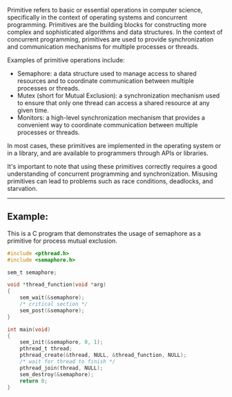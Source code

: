 
Primitive refers to basic or essential operations in computer science, specifically in the context of operating systems and concurrent programming. Primitives are the building blocks for constructing more complex and sophisticated algorithms and data structures. In the context of concurrent programming, primitives are used to provide synchronization and communication mechanisms for multiple processes or threads.

Examples of primitive operations include:

-   Semaphore: a data structure used to manage access to shared resources and to coordinate communication between multiple processes or threads.
-   Mutex (short for Mutual Exclusion): a synchronization mechanism used to ensure that only one thread can access a shared resource at any given time.
-   Monitors: a high-level synchronization mechanism that provides a convenient way to coordinate communication between multiple processes or threads.

In most cases, these primitives are implemented in the operating system or in a library, and are available to programmers through APIs or libraries.

It's important to note that using these primitives correctly requires a good understanding of concurrent programming and synchronization. Misusing primitives can lead to problems such as race conditions, deadlocks, and starvation.

----

## Example:

This is a C program that demonstrates the usage of semaphore as a primitive for process mutual exclusion.

```C
#include <pthread.h>
#include <semaphore.h>

sem_t semaphore;

void *thread_function(void *arg)
{
    sem_wait(&semaphore);
    /* critical section */
    sem_post(&semaphore);
}

int main(void)
{
    sem_init(&semaphore, 0, 1);
    pthread_t thread;
    pthread_create(&thread, NULL, &thread_function, NULL);
    /* wait for thread to finish */
    pthread_join(thread, NULL);
    sem_destroy(&semaphore);
    return 0;
}
```



